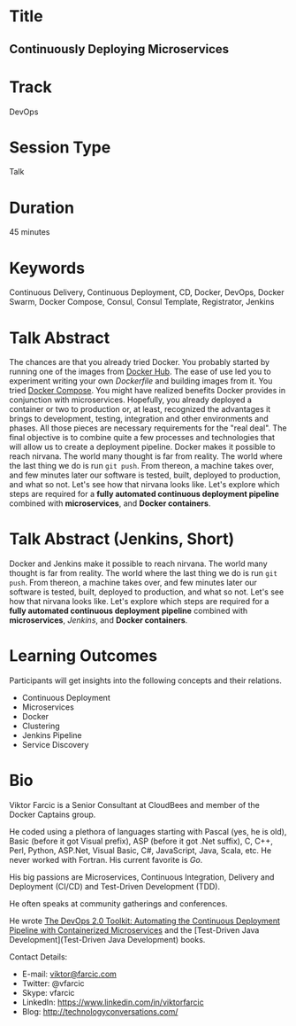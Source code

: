 Title
=====

Continuously Deploying Microservices
------------------------------------

Track
=====

DevOps

Session Type
============

Talk

Duration
========

45 minutes

Keywords
========

Continuous Delivery, Continuous Deployment, CD, Docker, DevOps, Docker Swarm, Docker Compose, Consul, Consul Template, Registrator, Jenkins

Talk Abstract
=============

The chances are that you already tried Docker. You probably started by running one of the images from [Docker Hub](https://hub.docker.com/). The ease of use led you to experiment writing your own *Dockerfile* and building images from it. You tried [Docker Compose](https://www.docker.com/products/docker-compose). You might have realized benefits Docker provides in conjunction with microservices. Hopefully, you already deployed a container or two to production or, at least, recognized the advantages it brings to development, testing, integration and other environments and phases. All those pieces are necessary requirements for the "real deal". The final objective is to combine quite a few processes and technologies that will allow us to create a deployment pipeline. Docker makes it possible to reach nirvana. The world many thought is far from reality. The world where the last thing we do is run `git push`. From thereon, a machine takes over, and few minutes later our software is tested, built, deployed to production, and what so not. Let's see how that nirvana looks like. Let's explore which steps are required for a **fully automated continuous deployment pipeline** combined with **microservices**, and **Docker containers**.

Talk Abstract (Jenkins, Short)
==============================

Docker and Jenkins make it possible to reach nirvana. The world many thought is far from reality. The world where the last thing we do is run `git push`. From thereon, a machine takes over, and few minutes later our software is tested, built, deployed to production, and what so not. Let's see how that nirvana looks like. Let's explore which steps are required for a **fully automated continuous deployment pipeline** combined with **microservices**, *Jenkins*, and **Docker containers**.

Learning Outcomes
=================

Participants will get insights into the following concepts and their relations.

* Continuous Deployment
* Microservices
* Docker
* Clustering
* Jenkins Pipeline
* Service Discovery

Bio
===

Viktor Farcic is a Senior Consultant at CloudBees and member of the Docker Captains group.

He coded using a plethora of languages starting with Pascal (yes, he is old), Basic (before it got Visual prefix), ASP (before it got .Net suffix), C, C++, Perl, Python, ASP.Net, Visual Basic, C#, JavaScript, Java, Scala, etc. He never worked with Fortran. His current favorite is *Go*.

His big passions are Microservices, Continuous Integration, Delivery and Deployment (CI/CD) and Test-Driven Development (TDD).

He often speaks at community gatherings and conferences.

He wrote [The DevOps 2.0 Toolkit: Automating the Continuous Deployment Pipeline with Containerized Microservices](https://www.amazon.com/DevOps-2-0-Toolkit-Containerized-Microservices-ebook/dp/B01BJ4V66M) and the [Test-Driven Java Development](Test-Driven Java Development) books.

Contact Details:

* E-mail: viktor@farcic.com
* Twitter: @vfarcic
* Skype: vfarcic
* LinkedIn: https://www.linkedin.com/in/viktorfarcic
* Blog: http://technologyconversations.com/